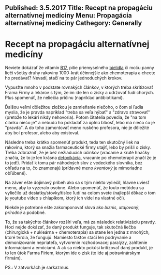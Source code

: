 Published: 3.5.2017
Title: Recept na propagáciu alternatívnej medicíny
Menu: Propagácia alternatívnej medicíny
Cathegory: Generally
---

# Recept na propagáciu alternatívnej medicíny

Neviete dokázať že vitamín [B17](https://www.badatel.net/vitamin-b17-najvacsi-utajeny-pripad-v-celej-historii-rakoviny/), pitie priemyselného [bielidla](http://www.uvzsr.sk/docs/info/hv/stanovisko_MMS.pdf) či moču panny 
lieči všetky druhy rakoviny 1000-krát účinnejšie ako chemoterapia a chcete ho predávať? Nevadí, stačí na to pár jednoduchých krokov.

Vypusťte mnoho v podstate rovnakých článkov, v ktorých treba skritizovať Frama Firmy a lekárov s tým, že im ide len o zisky a udržovať ľudí chorých. Plus spomenúť, že neliečia príčinu (napríklad antibiotikami).

Ďalšou veľmi dôležitou zložkou je zamieňanie niečoho, o čom si ľudia myslia, že je pravda napríklad "treba sa veľa hýbať" a "zdravo stravovať" (pretože to lekári nikdy nehovoria).
Potom čitatelia povedia, že "na tom článku niečo je" a nebudú ho pokladať za úplnú blbosť, lebo má niečo čo je "pravda". A do toho zamontovať meno ruského profesora, nie je dôležité aby bol profesor, alebo aby existoval.

Následne treba krátko spomenúť produkt, teda ten skutočný liek na rakovinu, ktorý sa snažia farmaceutické firmy utajiť, lebo by prišli o zisky. Treba zdôrazniť, že je bez nežiaducich účinkov
(vracanie a kruté hnačky značia, že to je len krásna [detoxikácia](https://www.aktuality.sk/clanok/450432/sokujuce-pokusy-na-detoch-rodicia-podavaju-nebezpecnu-zieravinu-ako-liek-aj-babatkam/), vracanie po chemoterapii značí že je to jed!).
Pridať k tomu pár náhodných slov z vedeckého slovníka, bez ohľadu na to, čo znamenajú (prídavné meno _kvantový_ je mimoriadne obľúbené).

Na záver ešte dojímavý príbeh ako sa s tým niekto vyliečil, hlavne uviesť meno, aby to vyzeralo osobne. Alebo spomenúť, 
že touto metódou sa vyliečilo už desiatky/stovky/tisíce ľudí na celom svete (najlepší dôkaz o tom je youtube video s chlapíkom, ktorý ich videl na vlastné oči).

Niekde je potrebné ešte zakomponovať slová ako _biznis_, _utajovaný_, _prírodné_ a podobné.

To, že sa takýchto článkov rozšíri veľa, má za následok relativizáciu pravdy.  Hoci nejde dokázať, že daný produkt funguje, tak skutočná liečba (chirurgická  + nukleárna + chemoterapia) sa stane len jedna z mnohých,
ktoré tvrdia, že fungujú. Namiesto faktov stačí len podrývanie a démonizovanie nepriateľa,
vytvorenie rozhodovacej paralýzy, zahltenie informáciami a emóciami. A ak sa niekto pokúsi kritizovať daný produkt, je to len útok Farma Firiem, ktorým ide o  zisk (to ide aj potravinárskym firmám).

PS.: V zátvorkách je sarkazmus.
